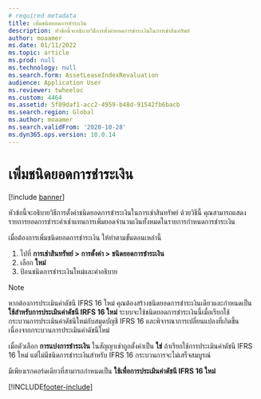 ```yaml
---
# required metadata
title: เพิ่มชนิดยอดการชำระเงิน
description: หัวข้อนี้จะอธิบายวิธีการตั้งค่ายอดการชำระเงินในการเช่าสินทรัพย์
author: moaamer
ms.date: 01/11/2022
ms.topic: article
ms.prod: null
ms.technology: null
ms.search.form: AssetLeaseIndexRevaluation
audience: Application User
ms.reviewer: twheeloc
ms.custom: 4464
ms.assetid: 5f89daf1-acc2-4959-b48d-91542fb6bacb
ms.search.region: Global
ms.author: moaamer
ms.search.validFrom: '2020-10-28'
ms.dyn365.ops.version: 10.0.14
---
```


# <a name="add-payment-amount-types"></a>เพิ่มชนิดยอดการชำระเงิน

[!include [banner](../includes/banner.md)]

หัวข้อนี้จะอธิบายวิธีการตั้งค่าชนิดยอดการชำระเงินในการเช่าสินทรัพย์ ด้วยวิธีนี้ คุณสามารถแสดงรายการยอดการชำระค่าเช่าแทนการเพิ่มยอดจํานวนเงินทั้งหมดในรายการกำหนดการชำระเงิน

เมื่อต้องการเพิ่มชนิดยอดการชำระเงิน ให้ทำตามขั้นตอนเหล่านี้

1. ไปที่ **การเช่าสินทรัพย์ \> การตั้งค่า \> ชนิดยอดการชำระเงิน**
2. เลือก **ใหม่**
3. ป้อนชนิดการชำระเงินใหม่และคำอธิบาย

> [!NOTE]
> หากต้องการประเมินค่าดัชนี IFRS 16 ใหม่ คุณต้องสร้างชนิดยอดการชำระเงินเดียวและกำหนดเป็น **ใช้สำหรับการประเมินค่าดัชนี IRFS 16 ใหม่** ระบบจะใช้ชนิดยอดการชำระเงินนี้เมื่อเรียกใช้กระบวนการประเมินค่าดัชนีใหม่กับสมุดบัญชี IFRS 16 และพิจารณาการเปลี่ยนแปลงที่เกิดขึ้นเนื่องจากกระบวนการประเมินค่าดัชนีใหม่
>
> เมื่อตัวเลือก **การแบ่งการชำระเงิน** ในสัญญาเช่าถูกตั้งค่าเป็น **ใช่** ถ้าเรียกใช้การประเมินค่าดัชนี IFRS 16 ใหม่ แต่ไม่มีชนิดการชำระเงินสำหรับ IFRS 16 กระบวนการจะไม่เสร็จสมบูรณ์

มีเพียงเรกคอร์ดเดียวที่สามารถกำหนดเป็น **ใช้เพื่อการประเมินค่าดัชนี IFRS 16 ใหม่**

[!INCLUDE[footer-include](../../includes/footer-banner.md)]
